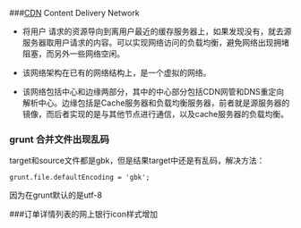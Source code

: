 ###[CDN](../Note-Book/CDN内容分发网络相关.md)
Content Delivery Network

* 将用户	请求的资源导向到离用户最近的缓存服务器上，如果发现没有，就去源服务器取用户请求的内容。可以实现网络访问的负载均衡，避免网络出现拥堵阻塞，而另外一些网络空闲。

* 该网络架构在已有的网络结构上，是一个虚拟的网络。
*  该网络包括中心和边缘两部分，其中的中心部分包括CDN网管和DNS重定向解析中心。边缘包括是Cache服务器和负载均衡服务器，前者就是源服务器的镜像，而后者实现的是与其他节点进行通信，以及cache服务器的负载均衡。

### grunt 合并文件出现乱码

target和source文件都是gbk，但是结果target中还是有乱码，解决方法：

```
grunt.file.defaultEncoding = 'gbk';
```
因为在grunt默认的是utf-8

###订单详情列表的网上银行icon样式增加